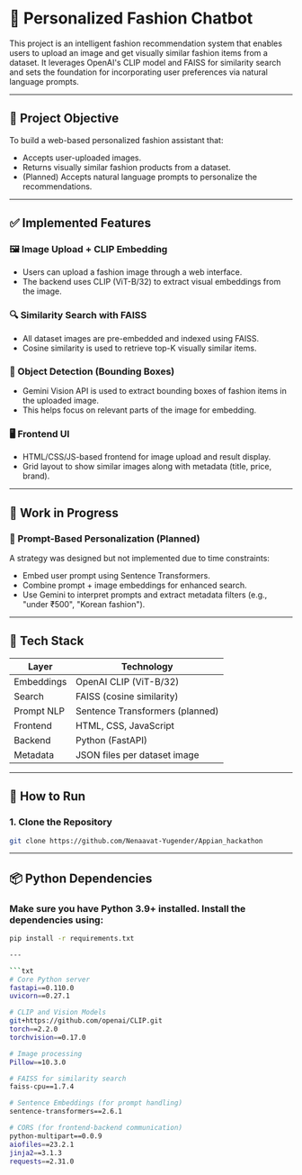 # 👗 Personalized Fashion Chatbot

This project is an intelligent fashion recommendation system that enables users to upload an image and get visually similar fashion items from a dataset. It leverages OpenAI's CLIP model and FAISS for similarity search and sets the foundation for incorporating user preferences via natural language prompts.

---

## 🎯 Project Objective

To build a web-based personalized fashion assistant that:
- Accepts user-uploaded images.
- Returns visually similar fashion products from a dataset.
- (Planned) Accepts natural language prompts to personalize the recommendations.

---

## ✅ Implemented Features

### 🖼 Image Upload + CLIP Embedding
- Users can upload a fashion image through a web interface.
- The backend uses CLIP (ViT-B/32) to extract visual embeddings from the image.

### 🔍 Similarity Search with FAISS
- All dataset images are pre-embedded and indexed using FAISS.
- Cosine similarity is used to retrieve top-K visually similar items.

### 🧩 Object Detection (Bounding Boxes)
- Gemini Vision API is used to extract bounding boxes of fashion items in the uploaded image.
- This helps focus on relevant parts of the image for embedding.

### 🖥 Frontend UI
- HTML/CSS/JS-based frontend for image upload and result display.
- Grid layout to show similar images along with metadata (title, price, brand).

---

## 🚧 Work in Progress

### 💬 Prompt-Based Personalization (Planned)
A strategy was designed but not implemented due to time constraints:
- Embed user prompt using Sentence Transformers.
- Combine prompt + image embeddings for enhanced search.
- Use Gemini to interpret prompts and extract metadata filters (e.g., "under ₹500", "Korean fashion").

---

## 🧠 Tech Stack

| Layer       | Technology         |
|-------------|--------------------|
| Embeddings  | OpenAI CLIP (ViT-B/32) |
| Search      | FAISS (cosine similarity) |
| Prompt NLP  | Sentence Transformers (planned) |
| Frontend    | HTML, CSS, JavaScript |
| Backend     | Python (FastAPI) |
| Metadata    | JSON files per dataset image |

---

## 🚀 How to Run

### 1. Clone the Repository
```bash
git clone https://github.com/Nenaavat-Yugender/Appian_hackathon

```

---

## 📦 Python Dependencies

### Make sure you have Python 3.9+ installed. Install the dependencies using:
```bash
pip install -r requirements.txt

---

```txt
# Core Python server
fastapi==0.110.0
uvicorn==0.27.1

# CLIP and Vision Models
git+https://github.com/openai/CLIP.git
torch==2.2.0
torchvision==0.17.0

# Image processing
Pillow==10.3.0

# FAISS for similarity search
faiss-cpu==1.7.4

# Sentence Embeddings (for prompt handling)
sentence-transformers==2.6.1

# CORS (for frontend-backend communication)
python-multipart==0.0.9
aiofiles==23.2.1
jinja2==3.1.3
requests==2.31.0
